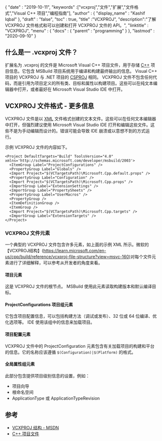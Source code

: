 {
  "date" : "2019-10-11",
  "keywords" :["vcxproj","文件","扩展","文件格式","Visual C++ 项目","编程指南"],
  "author" : {
    "display_name" : "Kashif Iqbal"
},
  "draft" : "false",
  "toc" : true,
  "title" :"VCXPROJ",
  "description":"了解 VCXPROJ 文件格式和可以创建和打开 VCXPROJ 文件的 API。",
  "linktitle" : "VCXPROJ",
  "menu" : {
    "docs" : {
      "parent" : "programming"
}
},
  "lastmod" : "2020-09-10"
}

## 什么是一 .vcxproj 文件？

扩展名为 .vcxproj 的文件是 Microsoft Visual C++ 项目文件，用于存储 [C++](/zh/programming/cpp/) 项目信息。它包含 MSBuild 项目系统用于编译和构建最终输出的信息。 Visual C++ 项目的 VCXPROJ 与 .NET 项目的 [CSPROJ](/zh/programming/csproj/) 相同。 VCXPROJ 文件不包含任何代码，而是引用为项目定义的所有类、目标和属性以构建项目。这些可以在纯文本编辑器中打开，或者最好在 Microsoft Visual Studio IDE 中打开。


## VCXPROJ 文件格式 - 更多信息

VCXPROJ 文件是以 [XML](/zh/web/xml/) 文件格式创建的文本文件。这些可以在任何文本编辑器中打开，但强烈建议使用 Microsoft Visual Studio IDE 打开和编辑这些文件。这些不是为手动编辑而设计的。错误可能会导致 IDE 崩溃或以意想不到的方式运行。

示例 VCXPROJ 文件的内容如下。

```
<Project DefaultTargets="Build" ToolsVersion="4.0" xmlns='http://schemas.microsoft.com/developer/msbuild/2003'>
  <ItemGroup Label="ProjectConfigurations" />
  <PropertyGroup Label="Globals" />
  <Import Project="$(VCTargetsPath)\Microsoft.Cpp.default.props" />
  <PropertyGroup Label="Configuration" />
  <Import Project="$(VCTargetsPath)\Microsoft.Cpp.props" />
  <ImportGroup Label="ExtensionSettings" />
  <ImportGroup Label="PropertySheets" />
  <PropertyGroup Label="UserMacros" />
  <PropertyGroup />
  <ItemDefinitionGroup />
  <ItemGroup />
  <Import Project="$(VCTargetsPath)\Microsoft.Cpp.targets" />
  <ImportGroup Label="ExtensionTargets" />
</Project>
```
### VCXPROJ 文件元素

一个典型的 VCXPROJ 文件包含许多元素，如上面的示例 XML 所示。微软的【VCXPROJ结构】(https://learn.microsoft.com/en-us/cpp/build/reference/vcxproj-file-structure?view=msvc-160)对每个文件元素进行了详细解释，可以参考从开发者的角度来看。

#### 项目元素

这是 VCXPROJ 文件的根节点。 MSBuild 使用此元素读取构建版本和默认编译目标。

#### ProjectConfigurations 项目组元素

它包含项目配置信息，可以包括构建方法（调试或发布）、32 位或 64 位编译、优化选项等。 IDE 使用该组中的信息来加载项目。

#### 项目配置元素

VCXPROJ 文件中的 ProjectConfiguration 元素包含有关加载项目的构建和平台的信息。它的名称应该遵循 `$(Configuration)|$(Platform)` 的格式。

#### 全局属性组元素

此部分包含提供项目级别信息的设置，例如：

* 项目向导
* 根命名空间
* ApplicationType 或 ApplicationTypeRevision


## 参考

* [VCXPROJ 结构 - MSDN](https://learn.microsoft.com/en-us/cpp/build/reference/vcxproj-file-structure?view=msvc-160)
* [C++ 项目文件](https://learn.microsoft.com/en-us/cpp/build/reference/project-files?view=msvc-160)

